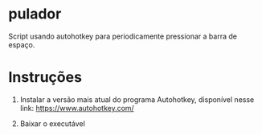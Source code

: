 # pulador
Script usando autohotkey para periodicamente pressionar a barra de espaço.


# Instruções

1. Instalar a versão mais atual do programa Autohotkey, disponível nesse link: https://www.autohotkey.com/

2. Baixar o executável